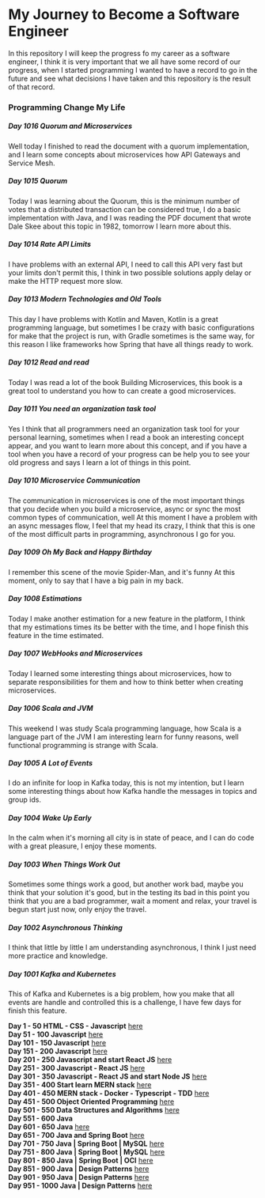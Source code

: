 # My Journey to Become a Software Engineer

In this repository I will keep the progress fo my career as a software engineer, I think it is very
important that we all have some record of our progress, when I started programming I wanted to have
a record to go in the future and see what decisions I have taken and this repository is the result
of that record.

### Programming Change My Life

##### Day 1016 Quorum and Microservices

Well today I finished to read the document with a quorum implementation, and I learn some concepts about
microservices how API Gateways and Service Mesh.

##### Day 1015 Quorum

Today I was learning about the Quorum, this is the minimum number of votes that a distributed transaction can be
considered true, I do a basic implementation with Java, and I was reading the PDF document that wrote Dale Skee
about this topic in 1982, tomorrow I learn more about this.

##### Day 1014 Rate API Limits

I have problems with an external API, I need to call this API very fast but your limits don't permit this, I think in
two possible solutions apply delay or make the HTTP request more slow.

##### Day 1013 Modern Technologies and Old Tools

This day I have problems with Kotlin and Maven, Kotlin is a great programming language, but sometimes I be crazy with
basic configurations for make that the project is run, with Gradle sometimes is the same way, for this reason I like
frameworks how Spring that have all things ready to work.

##### Day 1012 Read and read

Today I was read a lot of the book Building Microservices, this book is a great tool to understand you how to can
create a good microservices.

##### Day 1011 You need an organization task tool

Yes I think that all programmers need an organization task tool for your personal learning, sometimes when I read a
book an interesting concept appear, and you want to learn more about this concept, and if you have a tool when you
have a record of your progress can be help you to see your old progress and says I learn a lot of things in this
point.

##### Day 1010 Microservice Communication

The communication in microservices is one of the most important things that you decide when you build a microservice,
async or sync the most common types of communication, well At this moment I have a problem with an async messages
flow, I feel that my head its crazy, I think that this is one of the most difficult parts in programming,
asynchronous I go for you.

##### Day 1009 Oh My Back and Happy Birthday

I remember this scene of the movie Spider-Man, and it's funny At this moment, only to say that I have a big pain in my
back.

##### Day 1008 Estimations

Today I make another estimation for a new feature in the platform, I think that my estimations times its be better with
the time, and I hope finish this feature in the time estimated.

##### Day 1007 WebHooks and Microservices

Today I learned some interesting things about microservices, how to separate responsibilities for
them and how to think better when creating microservices.

##### Day 1006 Scala and JVM

This weekend I was study Scala programming language, how Scala is a language part of the JVM I am
interesting learn for funny reasons, well functional programming is strange with Scala.

##### Day 1005 A Lot of Events

I do an infinite for loop in Kafka today, this is not my intention, but I learn some interesting
things about how Kafka handle the messages in topics and group ids.

##### Day 1004 Wake Up Early

In the calm when it's morning all city is in state of peace, and I can do code with a great
pleasure,
I enjoy these moments.

##### Day 1003 When Things Work Out

Sometimes some things work a good, but another work bad, maybe you think that your solution it's
good, but in the testing its bad in this point you think that you are a bad programmer, wait a
moment and relax, your travel is begun start just now, only enjoy the travel.

##### Day 1002 Asynchronous Thinking

I think that little by little I am understanding asynchronous, I think I just need more practice
and knowledge.

##### Day 1001 Kafka and Kubernetes

This of Kafka and Kubernetes is a big problem, how you make that all events are handle and
controlled this is a challenge, I have few days for finish this feature.

**Day 1 - 50 HTML - CSS - Javascript**  [here](./day0-50.md)</br>
**Day 51 - 100 Javascript** [here](./day51-100.md)</br>
**Day 101 - 150 Javascript** [here](./day101-150.md)</br>
**Day 151 - 200 Javascript** [here](./day151-200.md)</br>
**Day 201 - 250 Javascript and start React JS** [here](day201-250.md)</br>
**Day 251 - 300 Javascript - React JS** [here](day251-300.md)</br>
**Day 301 - 350 Javascript - React JS and start Node JS** [here](day301-350.md)</br>
**Day 351 - 400 Start learn MERN stack** [here](day351-400.md)</br>
**Day 401 - 450 MERN stack - Docker - Typescript - TDD** [here](day401-450.md)</br>
**Day 451 - 500 Object Oriented Programming** [here](day451-500.md)</br>
**Day 501 - 550 Data Structures and Algorithms** [here](day501-550.md)</br>
**Day 551 - 600 Java**</br>
**Day 601 - 650 Java** [here](day601-650.md)</br>
**Day 651 - 700 Java and Spring Boot** [here](day651-700.md)</br>
**Day 701 - 750 Java | Spring Boot | MySQL** [here](day701-750.md)</br>
**Day 751 - 800 Java | Spring Boot | MySQL** [here](day751-800.markdown)</br>
**Day 801 - 850 Java | Spring Boot | OCI** [here](day801-850.md)</br>
**Day 851 - 900 Java | Design Patterns** [here](day851-900.md)</br>
**Day 901 - 950 Java | Design Patterns** [here](day901-950.md)</br>
**Day 951 - 1000 Java | Design Patterns** [here](day951-1000.md)</br>
